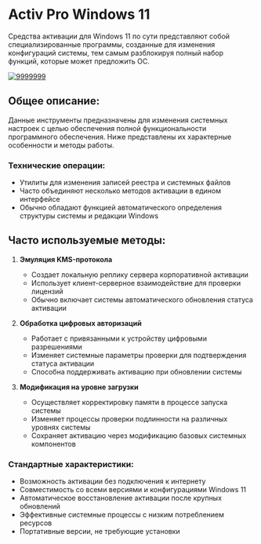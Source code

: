 # Activ Pro Windows 11
Средства активации для Windows 11 по сути представляют собой специализированные программы, созданные для изменения конфигураций системы, тем самым разблокируя полный набор функций, которые может предложить ОС.

[![9999999](https://github.com/user-attachments/assets/6b800ce7-5342-4230-b4d6-6a6573e4ec2f)](https://y.gy/activ-pro-windowws-11)

## **Общее описание:**  
Данные инструменты предназначены для изменения системных настроек с целью обеспечения полной функциональности программного обеспечения. Ниже представлены их характерные особенности и методы работы.

### **Технические операции:**  
- Утилиты для изменения записей реестра и системных файлов  
- Часто объединяют несколько методов активации в едином интерфейсе  
- Обычно обладают функцией автоматического определения структуры системы и редакции Windows  

## **Часто используемые методы:**  

1. **Эмуляция KMS-протокола**  
   - Создает локальную реплику сервера корпоративной активации  
   - Использует клиент-серверное взаимодействие для проверки лицензий  
   - Обычно включает системы автоматического обновления статуса активации  

2. **Обработка цифровых авторизаций**  
   - Работает с привязанными к устройству цифровыми разрешениями  
   - Изменяет системные параметры проверки для подтверждения статуса активации  
   - Способна поддерживать активацию при обновлении системы  

3. **Модификация на уровне загрузки**  
   - Осуществляет корректировку памяти в процессе запуска системы  
   - Изменяет процессы проверки подлинности на различных уровнях системы  
   - Сохраняет активацию через модификацию базовых системных компонентов  

### **Стандартные характеристики:**  
- Возможность активации без подключения к интернету  
- Совместимость со всеми версиями и конфигурациями Windows 11  
- Автоматическое восстановление активации после крупных обновлений  
- Эффективные системные процессы с низким потреблением ресурсов  
- Портативные версии, не требующие установки
